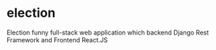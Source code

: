# election
Election funny full-stack web application which backend Django Rest Framework and Frontend React.JS
